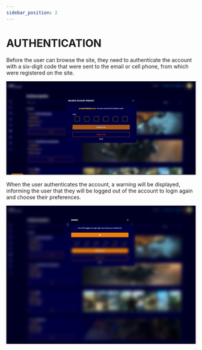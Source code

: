 ```yaml
---
sidebar_position: 2
---
```


# AUTHENTICATION

Before the user can browse the site, they need to authenticate the account with a six-digit code that were sent to the email or cell phone, from which were registered on the site.

![1](./../assets/novaautenticação.png)

When the user authenticates the account, a warning will be displayed, informing the user that they will be logged out of the account to login again and choose their preferences.

![1](./../assets/mensagemautenticacao.png)
